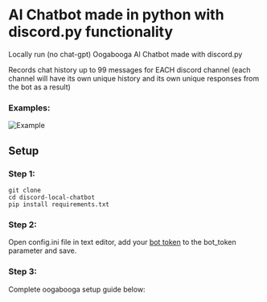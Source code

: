 # AI Chatbot made in python with discord.py functionality
Locally run (no chat-gpt) Oogabooga AI Chatbot made with discord.py

Records chat history up to 99 messages for EACH discord channel (each channel will have its own unique history and its own unique responses from the bot as a result)

### Examples:

![Example](https://github.com/smfreeze/discord-local-ai-chatbot/assets/117759431/40fd7f89-6d20-426f-977a-417879b6738e)


## Setup
### Step 1:
```
git clone
cd discord-local-chatbot
pip install requirements.txt
```
### Step 2:
Open config.ini file in text editor, add your [bot token](https://www.youtube.com/watch?v=aI4OmIbkJH8) to the bot_token parameter and save.

### Step 3:
Complete oogabooga setup guide below:
